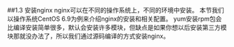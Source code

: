 ##1.3 安装nginx
nginx可以在不同的操作系统上，不同的环境中安装。
本节我们以操作系统CentOS 6.9为例来介绍nginx的安装和相关配置。
yum安装rpm包会比编译安装简单很多，默认会安装许多模块，但缺点是如果你想以后安装第三方模块那就没办法了，所以我们通过源码编译的方式安装nginx。